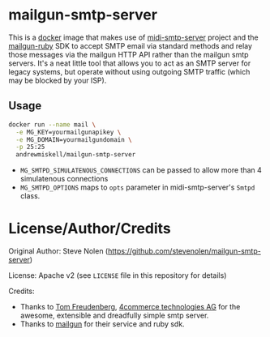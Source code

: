 # mailgun-smtp-server

This is a [docker](https://www.docker.io) image that makes use of [midi-smtp-server](https://github.com/4commerce-technologies-AG/midi-smtp-server) project and the [mailgun-ruby](https://github.com/mailgun/mailgun-ruby/) SDK to accept SMTP email via standard methods and relay those messages via the mailgun HTTP API rather than the mailgun smtp servers.  It's a neat little tool that allows you to act as an SMTP server for legacy systems, but operate without using outgoing SMTP traffic (which may be blocked by your ISP).

## Usage

```bash
docker run --name mail \
  -e MG_KEY=yourmailgunapikey \
  -e MG_DOMAIN=yourmailgundomain \
  -p 25:25
  andrewmiskell/mailgun-smtp-server
```

  * `MG_SMTPD_SIMULATENOUS_CONNECTIONS` can be passed to allow more than 4 simulatenous connections
  * `MG_SMTPD_OPTIONS` maps to `opts` parameter in midi-smtp-server's `Smtpd` class.

# License/Author/Credits

Original Author: Steve Nolen (https://github.com/stevenolen/mailgun-smtp-server)

License: Apache v2 (see `LICENSE` file in this repository for details)

Credits: 
  * Thanks to [Tom Freudenberg](http://www.4commerce.de/), [4commerce technologies AG](http://www.4commerce.de/) for the awesome, extensible and dreadfully simple smtp server.
  * Thanks to [mailgun](https://mailgun.com) for their service and ruby sdk.
